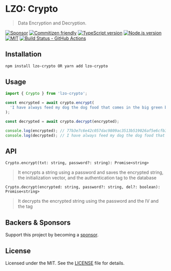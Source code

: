# LZO: Crypto

> Data Encryption and Decryption.

[![Sponsor][sponsor-badge]][sponsor]
[![Commitizen friendly][commitizen-badge]][commitizen]
[![TypeScript version][ts-badge]][typescript-4-9]
[![Node.js version][nodejs-badge]][nodejs]
[![MIT][license-badge]][license]
[![Build Status - GitHub Actions][gha-badge]][gha-ci]

## Installation

```bash
npm install lzo-crypto OR yarn add lzo-crypto
```

## Usage

```typescript
import { Crypto } from 'lzo-crypto';

const encrypted = await crypto.encrypt(
  'I have always feed my dog the dog food that comes in the big green bag.',
);

const decrypted = await crypto.decrypt(encrypted);

console.log(encrypted); // 77b3e7c6e42c057dac9809ac3513b519026af5e6cfb33dbb6
console.log(decrypted); // I have always feed my dog the dog food that comes in the big green bag.
```

## API

`Crypto.encrypt(txt: string, password?: string): Promise<string>`

> It encrypts a string using a password and saves the encrypted string, the initialization vector, and the authentication tag to the database

`Crypto.decrypt(encrypted: string, password?: string, del?: boolean): Promise<string>`

> It decrypts the encrypted string using the password and the IV and the tag

## Backers & Sponsors

Support this project by becoming a [sponsor][sponsor].

## License

Licensed under the MIT. See the [LICENSE](https://github.com/Lack-Zillions-Over/crypto/blob/main/LICENSE) file for details.

[commitizen-badge]: https://img.shields.io/badge/commitizen-friendly-brightgreen.svg
[commitizen]: http://commitizen.github.io/cz-cli/
[ts-badge]: https://img.shields.io/badge/TypeScript-4.9-blue.svg
[nodejs-badge]: https://img.shields.io/badge/Node.js->=%2018.12.1-blue.svg
[nodejs]: https://nodejs.org/dist/latest-v18.x/docs/api/
[gha-badge]: https://github.com/Lack-Zillions-Over/crypto/actions/workflows/nodejs.yml/badge.svg
[gha-ci]: https://github.com/Lack-Zillions-Over/crypto/actions/workflows/nodejs.yml
[typescript-4-9]: https://devblogs.microsoft.com/typescript/announcing-typescript-4-9/
[license-badge]: https://img.shields.io/badge/license-MIT-blue.svg
[license]: https://github.com/Lack-Zillions-Over/crypto/blob/main/LICENSE
[sponsor-badge]: https://img.shields.io/badge/♥-Sponsor-fc0fb5.svg
[sponsor]: https://github.com/sponsors/Lack-Zillions-Over
